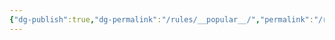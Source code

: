 ```yaml
---
{"dg-publish":true,"dg-permalink":"/rules/__popular__/","permalink":"/rules/__popular__/"}
---
```


